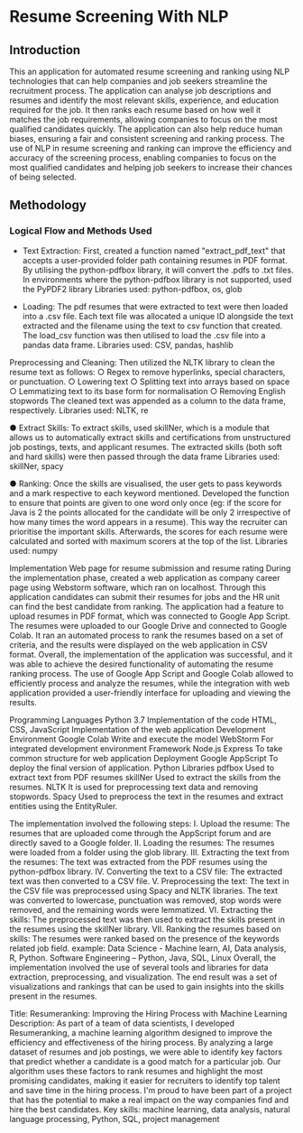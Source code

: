 # Resume Screening With NLP
## Introduction
This an application for automated resume screening and ranking using NLP technologies that can help companies and job seekers streamline the recruitment process. The application can analyse job descriptions and resumes and identify the most relevant skills, experience, and education required for the job. It then ranks each resume based on how well it matches the job requirements, allowing companies to focus on the most qualified candidates quickly.  The application can also help reduce human biases, ensuring a fair and consistent screening and ranking process. The use of NLP in resume screening and ranking can improve the efficiency and accuracy of the screening process, enabling companies to focus on the most qualified candidates and helping job seekers to increase their chances of being selected.

## Methodology
### Logical Flow and Methods Used 

- Text Extraction:
First, created a function named "extract_pdf_text" that accepts a user-provided folder path
containing resumes in PDF format. By utilising the python-pdfbox library, it will convert the
.pdfs to .txt files. In environments where the python-pdfbox library is not supported, used the
PyPDF2 library
Libraries used: python-pdfbox, os, glob

- Loading:
The pdf resumes that were extracted to text were then loaded into a .csv file. Each text file was
allocated a unique ID alongside the text extracted and the filename using the text to csv function
that created. The load_csv function was then utilised to load the .csv file into a pandas data frame.
Libraries used: CSV, pandas, hashlib

Preprocessing and Cleaning:
Then utilized the NLTK library to clean the resume text as follows:
○ Regex to remove hyperlinks, special characters, or punctuation.
○ Lowering text
○ Splitting text into arrays based on space
○ Lemmatizing text to its base form for normalisation
○ Removing English stopwords
The cleaned text was appended as a column to the data frame, respectively.
Libraries used: NLTK, re

● Extract Skills:
To extract skills, used skillNer, which is a module that allows us to automatically extract
skills and certifications from unstructured job postings, texts, and applicant resumes. The
extracted skills (both soft and hard skills) were then passed through the data frame
Libraries used: skillNer, spacy

● Ranking:
Once the skills are visualised, the user gets to pass keywords and a mark respective to each
keyword mentioned. Developed the function to ensure that points are given to one word only
once (eg: if the score for Java is 2 the points allocated for the candidate will be only 2
irrespective of how many times the word appears in a resume). This way the recruiter can
prioritise the important skills. Afterwards, the scores for each resume were calculated and sorted
with maximum scorers at the top of the list.
Libraries used: numpy


 
Implementation
Web page for resume submission and resume rating
During the implementation phase, created a web application as company career page using Webstorm software, which ran on localhost. Through this application candidates can submit their resumes for jobs and the HR unit can find the best candidate from ranking. The application had a feature to upload resumes in PDF format, which was connected to Google App Script. The resumes were uploaded to our Google Drive and connected to Google Colab.
It ran an automated process to rank the resumes based on a set of criteria, and the results were displayed on the web application in CSV format.
Overall, the implementation of the application was successful, and it was able to achieve the desired functionality of automating the resume ranking process. The use of Google App Script and Google Colab allowed to efficiently process and analyze the resumes, while the integration with web application provided a user-friendly interface for uploading and viewing the results.

Programming Languages 	Python 3.7	Implementation of the code
	HTML, CSS, JavaScript	Implementation of the web application
Development Environment	Google Colab	Write and execute the model
	WebStorm	For integrated development environment 
Framework	Node.js Express	To take common structure for web application
Deployment	Google AppScript	To deploy the final version of application.
Python Libraries 	pdfbox	Used to extract text from PDF resumes
	skillNer	Used to extract the skills from the resumes.
	NLTK	It is used for preprocessing text data and removing stopwords.
	Spacy	Used to preprocess the text in the resumes and extract entities using the EntityRuler.


The implementation involved the following steps:
I.	Upload the resume: The resumes that are uploaded come through the AppScript forum and are directly saved to a Google folder.
II.	Loading the resumes: The resumes were loaded from a folder using the glob library.
III.	Extracting the text from the resumes: The text was extracted from the PDF resumes using the python-pdfbox library.
IV.	Converting the text to a CSV file: The extracted text was then converted to a CSV file.
V.	Preprocessing the text: The text in the CSV file was preprocessed using Spacy and NLTK libraries. The text was converted to lowercase, punctuation was removed, stop words were removed, and the remaining words were lemmatized.
VI.	Extracting the skills: The preprocessed text was then used to extract the skills present in the resumes using the skillNer library.
VII.	Ranking the resumes based on skills: The resumes were ranked based on the presence of the keywords related job field.
example:
	Data Science - Machine learn, AI,  Data analysis,  R,  Python.
	Software Engineering – Python, Java, SQL, Linux
Overall, the implementation involved the use of several tools and libraries for data extraction, preprocessing, and visualization. The end result was a set of visualizations and rankings that can be used to gain insights into the skills present in the resumes.



Title: Resumeranking: Improving the Hiring Process with Machine Learning
Description: As part of a team of data scientists, I developed Resumeranking, a machine learning algorithm designed to improve the efficiency and effectiveness of the hiring process. By analyzing a large dataset of resumes and job postings, we were able to identify key factors that predict whether a candidate is a good match for a particular job. Our algorithm uses these factors to rank resumes and highlight the most promising candidates, making it easier for recruiters to identify top talent and save time in the hiring process. I'm proud to have been part of a project that has the potential to make a real impact on the way companies find and hire the best candidates.
Key skills: machine learning, data analysis, natural language processing, Python, SQL, project management
